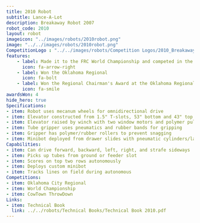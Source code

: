 ```yaml
---
title: 2010 Robot
subtitle: Lance-A-Lot
description: Breakaway Robot 2007
robot_code: 2010
layout: robot
imageicon: "../images/robots/2010robot.png"
image: "../../images/robots/2010robot.png"
CompetitionLogo : "../../images/robots/Competition Logos/2010_Breakaway.svg"
features:
    - label: Made it to the FRC World Championship and competed in the Archimedes Division
      icon: fa-arrow-right
    - label: Won the Oklahoma Regional
      icon: fa-bolt 
    - label: Won the Regional Chairman's Award at the Oklahoma Regional
      icon: fa-smile
awardsWon: 4
hide_hero: true
Specifications:
- item: Robot uses mecanum wheels for omnidirectional drive
- item: Elevator constructed from 1.5" T-slots, 53" bottom and 43" top sections
- item: Elevator raised by winch with two window motors and polymer pulleys
- item: Tube gripper uses pneumatics and rubber bands for gripping
- item: Gripper has polymer/rubber rollers to prevent snagging
- item: Minibot deployed from drawer slides with pneumatic cylinders/latches
Capabilities:
- item: Can drive forward, backward, left, right, and strafe sideways
- item: Picks up tubes from ground or feeder slot
- item: Scores on top two rows autonomously
- item: Deploys custom minibot
- item: Tracks lines on field during autonomous
Competitions:
- item: Oklahoma City Regional
- item: World Championship
- item: CowTown ThrowDown
Links:
- item: Technical Book
  link: ../../robots/Technical Books/Technical Book 2010.pdf
---
```



